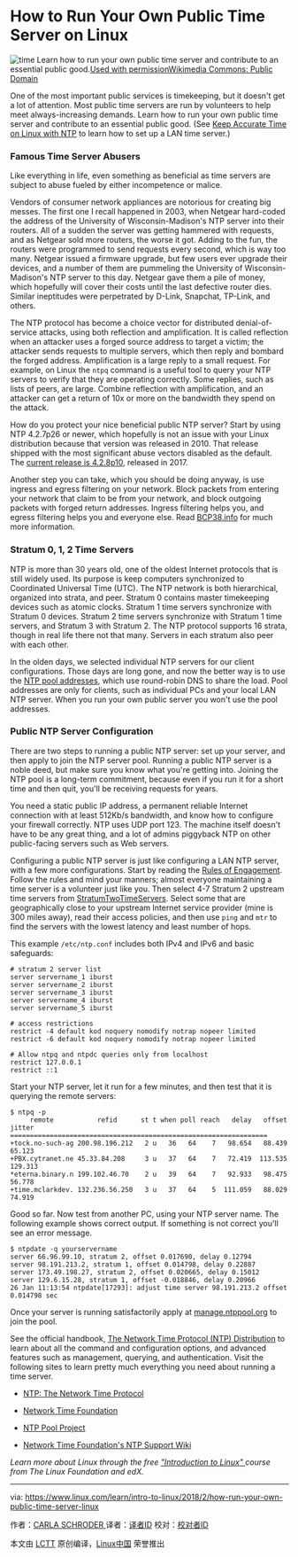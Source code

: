 How to Run Your Own Public Time Server on Linux
============================================================

![time](https://www.linux.com/sites/lcom/files/styles/rendered_file/public/eddington_a._space_time_and_gravitation._fig._9.jpg?itok=KgNqViyZ "time")
Learn how to run your own public time server and contribute to an essential public good.[Used with permission][1][Wikimedia Commons: Public Domain][2]

One of the most important public services is timekeeping, but it doesn't get a lot of attention. Most public time servers are run by volunteers to help meet always-increasing demands. Learn how to run your own public time server and contribute to an essential public good. (See [Keep Accurate Time on Linux with NTP][9] to learn how to set up a LAN time server.)

### Famous Time Server Abusers

Like everything in life, even something as beneficial as time servers are subject to abuse fueled by either incompetence or malice.

Vendors of consumer network appliances are notorious for creating big messes. The first one I recall happened in 2003, when Netgear hard-coded the address of the University of Wisconsin-Madison's NTP server into their routers. All of a sudden the server was getting hammered with requests, and as Netgear sold more routers, the worse it got. Adding to the fun, the routers were programmed to send requests every second, which is way too many. Netgear issued a firmware upgrade, but few users ever upgrade their devices, and a number of them are pummeling the University of Wisconsin-Madison's NTP server to this day. Netgear gave them a pile of money, which hopefully will cover their costs until the last defective router dies. Similar ineptitudes were perpetrated by D-Link, Snapchat, TP-Link, and others.

The NTP protocol has become a choice vector for distributed denial-of-service attacks, using both reflection and amplification. It is called reflection when an attacker uses a forged source address to target a victim; the attacker sends requests to multiple servers, which then reply and bombard the forged address. Amplification is a large reply to a small request. For example, on Linux the `ntpq` command is a useful tool to query your NTP servers to verify that they are operating correctly. Some replies, such as lists of peers, are large. Combine reflection with amplification, and an attacker can get a return of 10x or more on the bandwidth they spend on the attack.

How do you protect your nice beneficial public NTP server? Start by using NTP 4.2.7p26 or newer, which hopefully is not an issue with your Linux distribution because that version was released in 2010\. That release shipped with the most significant abuse vectors disabled as the default. The [current release is 4.2.8p10][10], released in 2017.

Another step you can take, which you should be doing anyway, is use ingress and egress filtering on your network. Block packets from entering your network that claim to be from your network, and block outgoing packets with forged return addresses. Ingress filtering helps you, and egress filtering helps you and everyone else. Read [BCP38.info][11] for much more information.

### Stratum 0, 1, 2 Time Servers

NTP is more than 30 years old, one of the oldest Internet protocols that is still widely used. Its purpose is keep computers synchronized to Coordinated Universal Time (UTC). The NTP network is both hierarchical, organized into strata, and peer. Stratum 0 contains master timekeeping devices such as atomic clocks. Stratum 1 time servers synchronize with Stratum 0 devices. Stratum 2 time servers synchronize with Stratum 1 time servers, and Stratum 3 with Stratum 2\. The NTP protocol supports 16 strata, though in real life there not that many. Servers in each stratum also peer with each other.

In the olden days, we selected individual NTP servers for our client configurations. Those days are long gone, and now the better way is to use the [NTP pool addresses][12], which use round-robin DNS to share the load. Pool addresses are only for clients, such as individual PCs and your local LAN NTP server. When you run your own public server you won't use the pool addresses.

### Public NTP Server Configuration

There are two steps to running a public NTP server: set up your server, and then apply to join the NTP server pool. Running a public NTP server is a noble deed, but make sure you know what you're getting into. Joining the NTP pool is a long-term commitment, because even if you run it for a short time and then quit, you'll be receiving requests for years.

You need a static public IP address, a permanent reliable Internet connection with at least 512Kb/s bandwidth, and know how to configure your firewall correctly. NTP uses UDP port 123\. The machine itself doesn't have to be any great thing, and a lot of admins piggyback NTP on other public-facing servers such as Web servers.

Configuring a public NTP server is just like configuring a LAN NTP server, with a few more configurations. Start by reading the [Rules of Engagement][13]. Follow the rules and mind your manners; almost everyone maintaining a time server is a volunteer just like you. Then select 4-7 Stratum 2 upstream time servers from [StratumTwoTimeServers][14]. Select some that are geographically close to your upstream Internet service provider (mine is 300 miles away), read their access policies, and then use `ping` and `mtr` to find the servers with the lowest latency and least number of hops.

This example `/etc/ntp.conf` includes both IPv4 and IPv6 and basic safeguards:

```
# stratum 2 server list
server servername_1 iburst
server servername_2 iburst
server servername_3 iburst
server servername_4 iburst
server servername_5 iburst

# access restrictions
restrict -4 default kod noquery nomodify notrap nopeer limited
restrict -6 default kod noquery nomodify notrap nopeer limited

# Allow ntpq and ntpdc queries only from localhost
restrict 127.0.0.1
restrict ::1
```

Start your NTP server, let it run for a few minutes, and then test that it is querying the remote servers:

```
$ ntpq -p
     remote           refid      st t when poll reach   delay   offset  jitter
=================================================================
+tock.no-such-ag 200.98.196.212   2 u   36   64    7   98.654   88.439  65.123
+PBX.cytranet.ne 45.33.84.208     3 u   37   64    7   72.419  113.535 129.313
*eterna.binary.n 199.102.46.70    2 u   39   64    7   92.933   98.475  56.778
+time.mclarkdev. 132.236.56.250   3 u   37   64    5  111.059   88.029  74.919
```

Good so far. Now test from another PC, using your NTP server name. The following example shows correct output. If something is not correct you'll see an error message.

```
$ ntpdate -q yourservername
server 66.96.99.10, stratum 2, offset 0.017690, delay 0.12794
server 98.191.213.2, stratum 1, offset 0.014798, delay 0.22887
server 173.49.198.27, stratum 2, offset 0.020665, delay 0.15012
server 129.6.15.28, stratum 1, offset -0.018846, delay 0.20966
26 Jan 11:13:54 ntpdate[17293]: adjust time server 98.191.213.2 offset 0.014798 sec
```

Once your server is running satisfactorily apply at [manage.ntppool.org][15] to join the pool.

See the official handbook, [The Network Time Protocol (NTP) Distribution][16] to learn about all the command and configuration options, and advanced features such as management, querying, and authentication. Visit the following sites to learn pretty much everything you need about running a time server.

*   [NTP: The Network Time Protocol][4]

*   [Network Time Foundation][5]

*   [NTP Pool Project][6]

*   [Network Time Foundation's NTP Support Wiki][7]

 _Learn more about Linux through the free ["Introduction to Linux" ][8]course from The Linux Foundation and edX._

--------------------------------------------------------------------------------

via: https://www.linux.com/learn/intro-to-linux/2018/2/how-run-your-own-public-time-server-linux

作者：[CARLA SCHRODER ][a]
译者：[译者ID](https://github.com/译者ID)
校对：[校对者ID](https://github.com/校对者ID)

本文由 [LCTT](https://github.com/LCTT/TranslateProject) 原创编译，[Linux中国](https://linux.cn/) 荣誉推出

[a]:https://www.linux.com/users/cschroder
[1]:https://www.linux.com/licenses/category/used-permission
[2]:https://commons.wikimedia.org/wiki/File:Eddington_A._Space_Time_and_Gravitation._Fig._9.jpg
[3]:https://www.linux.com/files/images/eddingtonaspacetimeandgravitationfig9jpg
[4]:http://www.ntp.org/index.html
[5]:https://www.nwtime.org/
[6]:http://www.pool.ntp.org/
[7]:http://support.ntp.org/bin/view/Main/WebHome
[8]:https://training.linuxfoundation.org/linux-courses/system-administration-training/introduction-to-linux
[9]:https://www.linux.com/learn/intro-to-linux/2018/1/keep-accurate-time-linux-ntp
[10]:http://www.ntp.org/downloads.html
[11]:http://www.bcp38.info/index.php/Main_Page
[12]:http://www.pool.ntp.org/en/use.html
[13]:http://support.ntp.org/bin/view/Servers/RulesOfEngagement
[14]:http://support.ntp.org/bin/view/Servers/StratumTwoTimeServers?redirectedfrom=Servers.StratumTwo
[15]:https://manage.ntppool.org/manage
[16]:https://www.eecis.udel.edu/~mills/ntp/html/index.html